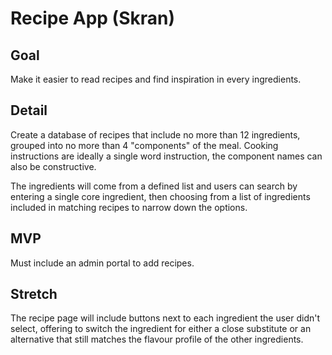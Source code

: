 # Recipe App (Skran)

## Goal

Make it easier to read recipes and find inspiration in every ingredients.

## Detail

Create a database of recipes that include no more than 12 ingredients, grouped into no more than 4 "components" of the meal. Cooking instructions are ideally a single word instruction, the component names can also be constructive.

The ingredients will come from a defined list and users can search by entering a single core ingredient, then choosing from a list of ingredients included in matching recipes to narrow down the options.

## MVP
Must include an admin portal to add recipes.

## Stretch
The recipe page will include buttons next to each ingredient the user didn't select, offering to switch the ingredient for either a close substitute or an alternative that still matches the flavour profile of the other ingredients.
